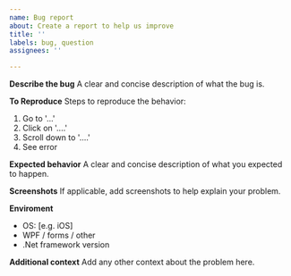 ```yaml
---
name: Bug report
about: Create a report to help us improve
title: ''
labels: bug, question
assignees: ''

---
```


**Describe the bug**
A clear and concise description of what the bug is.

**To Reproduce**
Steps to reproduce the behavior:
1. Go to '...'
2. Click on '....'
3. Scroll down to '....'
4. See error

**Expected behavior**
A clear and concise description of what you expected to happen.

**Screenshots**
If applicable, add screenshots to help explain your problem.

**Enviroment**
 - OS: [e.g. iOS]
 - WPF / forms / other
 - .Net framework version

**Additional context**
Add any other context about the problem here.
